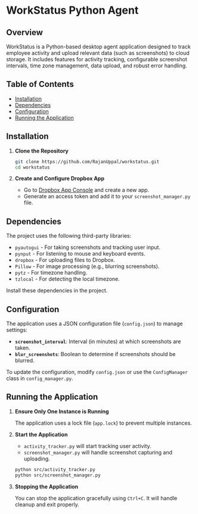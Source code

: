 
# WorkStatus Python Agent

## Overview

WorkStatus is a Python-based desktop agent application designed to track employee activity and upload relevant data (such as screenshots) to cloud storage. It includes features for activity tracking, configurable screenshot intervals, time zone management, data upload, and robust error handling.

## Table of Contents

- [Installation](#installation)
- [Dependencies](#dependencies)
- [Configuration](#configuration)
- [Running the Application](#running-the-application)


## Installation

1. **Clone the Repository**

   ```bash
   git clone https://github.com/RajanUppal/workstatus.git
   cd workstatus
   ```

2. **Create and Configure Dropbox App**

   - Go to [Dropbox App Console](https://www.dropbox.com/developers/apps) and create a new app.
   - Generate an access token and add it to your `screenshot_manager.py` file.

## Dependencies

The project uses the following third-party libraries:

- `pyautogui` - For taking screenshots and tracking user input.
- `pynput` - For listening to mouse and keyboard events.
- `dropbox` - For uploading files to Dropbox.
- `Pillow` - For image processing (e.g., blurring screenshots).
- `pytz` - For timezone handling.
- `tzlocal` - For detecting the local timezone.

Install these dependencies in the project.

## Configuration

The application uses a JSON configuration file (`config.json`) to manage settings:

- **`screenshot_interval`**: Interval (in minutes) at which screenshots are taken.
- **`blur_screenshots`**: Boolean to determine if screenshots should be blurred.

To update the configuration, modify `config.json` or use the `ConfigManager` class in `config_manager.py`.

## Running the Application

1. **Ensure Only One Instance is Running**

   The application uses a lock file (`app.lock`) to prevent multiple instances.

2. **Start the Application**

   - `activity_tracker.py` will start tracking user activity.
   - `screenshot_manager.py` will handle screenshot capturing and uploading.

   ```bash
   python src/activity_tracker.py
   python src/screenshot_manager.py
   ```


3. **Stopping the Application**

   You can stop the application gracefully using `Ctrl+C`. It will handle cleanup and exit properly.

